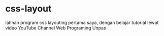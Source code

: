 # css-layout
latihan program css layouting pertama saya, dengan belajar tutorial lewat video YouTube Channel Web Programing Unpas
